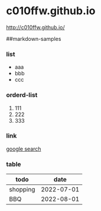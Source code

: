 # c010ffw.github.io

http://c010ffw.github.io/

##markdown-samples

### list
- aaa
- bbb
- ccc

### orderd-list
1. 111
1. 222
1. 333

 ### link
 [google search](http:google.com)

 ### table
 | todo | date |
 | --- | --- |
 | shopping | 2022-07-01 |
 | BBQ | 2022-08-01 |